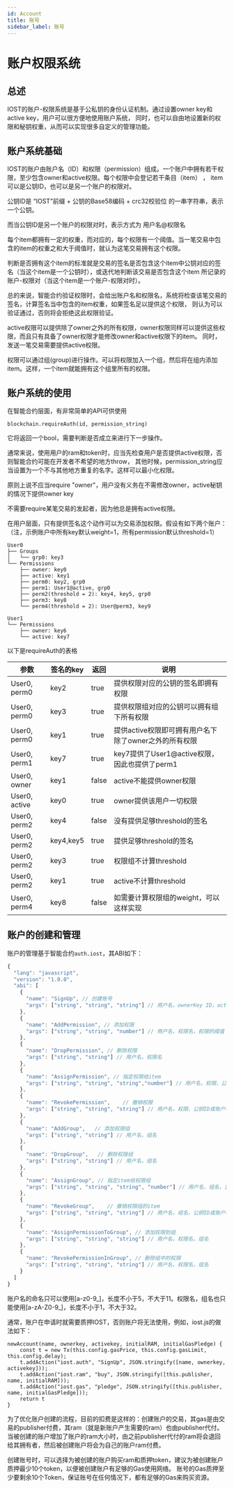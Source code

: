```yaml
---
id: Account
title: 账号
sidebar_label: 账号
---
```


# 账户权限系统
## 总述
IOST的账户-权限系统是基于公私钥的身份认证机制。通过设置owner key和active key，用户可以很方便地使用账户系统，
同时，也可以自由地设置新的权限和秘钥权重，从而可以实现很多自定义的管理功能。

## 账户系统基础
IOST的账户由账户名（ID）和权限（permission）组成。一个账户中拥有若干权限，至少包含owner和active权限。每个权限中会登记若干条目（item）
， item可以是公钥ID，也可以是另一个账户的权限对。

公钥ID是 “IOST”前缀 + 公钥的Base58编码 + crc32校验位 的一串字符串，表示一个公钥。

而当公钥ID是另一个账户的权限对时，表示方式为 用户名@权限名

每个item都拥有一定的权重，而对应的，每个权限有一个阈值。当一笔交易中包含的item的权重之和大于阈值时，就认为这笔交易拥有这个权限。

判断是否拥有这个item的标准就是交易的签名是否包含这个item中公钥对应的签名（当这个item是一个公钥时），或迭代地判断该交易是否包含这个item
所记录的账户-权限对（当这个item是一个账户-权限对时）。

总的来说，智能合约验证权限时，会给出账户名和权限名，系统将检查该笔交易的签名，计算签名当中包含的item权重，如果签名足以提供这个权限，
则认为可以验证通过，否则将会拒绝这此权限验证。

active权限可以提供除了owner之外的所有权限，owner权限同样可以提供这些权限，而且只有具备了owner权限才能修改owner和active权限下的item。
同时，发送一笔交易需要提供active权限。

权限可以通过组(group)进行操作。可以将权限加入一个组，然后将在组内添加item。这样，一个item就能拥有这个组里所有的权限。

## 账户系统的使用

在智能合约层面，有非常简单的API可供使用
```
blockchain.requireAuth(id, permission_string)
```
它将返回一个bool，需要判断是否成立来进行下一步操作。

通常来说，使用用户的ram和token时，应当先检查用户是否提供active权限，否则智能合约可能在开发者不希望的地方throw，
其他时候，permission_string应当设置为一个不与其他地方重复的名字。这样可以最小化权限。

原则上说不应当require "owner"，用户没有义务在不需修改owner，active秘钥的情况下提供owner key

不需要require某笔交易的发起者，因为他总是拥有active权限。

在用户层面，只有提供签名这个动作可以为交易添加权限。假设有如下两个账户：
（注，示例账户中所有key默认weight=1，所有permission默认threshold=1）

```
User0
├── Groups
│   └── grp0: key3
└── Permissions
    ├── owner: key0
    ├── active: key1
    ├── perm0: key2, grp0
    ├── perm1: User1@active, grp0
    ├── perm2(threshold = 2): key4, key5, grp0
    ├── perm3: key8
    └── perm4(threshold = 2): User@perm3, key9

User1
└── Permissions
    ├── owner: key6
    └── active: key7

```
以下是requireAuth的表格

| 参数          | 签名的key |  返回  | 说明  |
| --------     | -------- | ----   | ---- |
| User0, perm0 | key2     | true | 提供权限对应的公钥的签名即拥有权限 |
| User0, perm0 | key3     | true | 提供权限组对应的公钥可以拥有组下所有权限 |
| User0, perm0 | key1     | true | 提供active权限即可拥有用户名下除了owner之外的所有权限 |
| User0, perm1 | key7     | true | key7提供了User1@active权限，因此也提供了perm1 |
| User0, owner | key1     | false | active不能提供owner权限 |
| User0, active | key0     | true | owner提供该用户一切权限 |
| User0, perm2 | key4     | false | 没有提供足够threshold的签名 |
| User0, perm2 | key4,key5 | true | 提供足够threshold的签名 |
| User0, perm2 | key3     | true | 权限组不计算threshold |
| User0, perm2 | key1     | true | active不计算threshold |
| User0, perm4 | key8     | false | 如需要计算权限组的weight，可以这样实现 |

## 账户的创建和管理

账户的管理基于智能合约```auth.iost```，其ABI如下：

```javascript
{
  "lang": "javascript",
  "version": "1.0.0",
  "abi": [
    {
      "name": "SignUp", // 创建账号
      "args": ["string", "string", "string"] // 用户名，ownerKey ID，activeKey ID
    },
    {
      "name": "AddPermission", // 添加权限
      "args": ["string", "string", "number"] // 用户名，权限名，权限的阈值
    },
    {
      "name": "DropPermission", // 删除权限
      "args": ["string", "string"] // 用户名，权限名
    },
    {
      "name": "AssignPermission", // 指定权限给item
      "args": ["string", "string", "string","number"] // 用户名，权限，公钥ID或账户名@权限名，权重
    },
    {
      "name": "RevokePermission",	 // 撤销权限
      "args": ["string", "string", "string"] // 用户名，权限，公钥ID或账户名@权限名
    },
    {
      "name": "AddGroup",	// 添加权限组
      "args": ["string", "string"] // 用户名，组名
    },
    {
      "name": "DropGroup",	 // 删除权限组
      "args": ["string", "string"] // 用户名，组名
    },
    {
      "name": "AssignGroup", // 指定item给权限组
      "args": ["string", "string", "string", "number"] // 用户名，组名，公钥ID或账户名@权限名，权重
    },
    {
      "name": "RevokeGroup",	// 撤销权限组的item
      "args": ["string", "string", "string"] // 用户名，组名，公钥ID或账户名@权限名
    },
    {
      "name": "AssignPermissionToGroup", // 添加权限到组
      "args": ["string", "string", "string"] // 用户名，权限名，组名
    },
    {
      "name": "RevokePermissionInGroup", // 删除组中的权限
      "args": ["string", "string", "string"] // 用户名，权限名，组名
    }
  ]
}
```

账户名的命名只可以使用[a-z0-9\_]，长度不小于5，不大于11。权限名，组名也只能使用[a-zA-Z0-9\_]，长度不小于1，不大于32。

通常，账户在申请时就需要质押IOST，否则账户将无法使用，例如，iost.js的做法如下：

```
newAccount(name, ownerkey, activekey, initialRAM, initialGasPledge) {
    const t = new Tx(this.config.gasPrice, this.config.gasLimit, this.config.delay);
    t.addAction("iost.auth", "SignUp", JSON.stringify([name, ownerkey, activekey]));
    t.addAction("iost.ram", "buy", JSON.stringify([this.publisher, name, initialRAM]));
    t.addAction("iost.gas", "pledge", JSON.stringify([this.publisher, name, initialGasPledge]));
    return t
}
```

为了优化账户创建的流程，目前的扣费是这样的：创建账户的交易，其gas是由交易的publisher付费，其ram（就是新账户产生需要的ram）也由publisher代付。
当被创建的账户增加了账户的ram大小时，由之前publisher代付的ram将会退回给其拥有者，然后被创建账户将会为自己的账户ram付费。

创建账号时，可以选择为被创建的账户购买ram和质押token，建议为被创建账户质押最少10个token，以便被创建账户有足够的Gas使用网络。
账号的Gas质押至少要剩余10个Token，保证账号在任何情况下，都有足够的Gas来购买资源。

